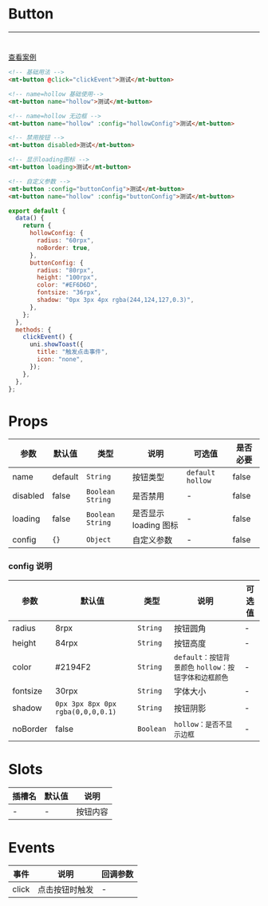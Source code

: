 # Button

---

#

[查看案例](https://env-00jxgns8zjjt-static.normal.cloudstatic.cn/index.html#/pages/base/button)

```html
<!-- 基础用法 -->
<mt-button @click="clickEvent">测试</mt-button>

<!-- name=hollow 基础使用-->
<mt-button name="hollow">测试</mt-button>

<!-- name=hollow 无边框 -->
<mt-button name="hollow" :config="hollowConfig">测试</mt-button>

<!-- 禁用按钮 -->
<mt-button disabled>测试</mt-button>

<!-- 显示loading图标 -->
<mt-button loading>测试</mt-button>

<!-- 自定义参数 -->
<mt-button :config="buttonConfig">测试</mt-button>
<mt-button name="hollow" :config="buttonConfig">测试</mt-button>
```

```javascript
export default {
  data() {
    return {
      hollowConfig: {
        radius: "60rpx",
        noBorder: true,
      },
      buttonConfig: {
        radius: "80rpx",
        height: "100rpx",
        color: "#EF6D6D",
        fontsize: "36rpx",
        shadow: "0px 3px 4px rgba(244,124,127,0.3)",
      },
    };
  },
  methods: {
    clickEvent() {
      uni.showToast({
        title: "触发点击事件",
        icon: "none",
      });
    },
  },
};
```

# Props

| 参数     | 默认值  | 类型               | 说明                  | 可选值             | 是否必要 |
| -------- | ------- | ------------------ | --------------------- | ------------------ | -------- |
| name     | default | `String`           | 按钮类型              | `default` `hollow` | false    |
| disabled | false   | `Boolean` `String` | 是否禁用              | -                  | false    |
| loading  | false   | `Boolean` `String` | 是否显示 loading 图标 | -                  | false    |
| config   | `{}`    | `Object`           | 自定义参数            | -                  | false    |

### config 说明

| 参数     | 默认值                            | 类型      | 说明                                                 | 可选值 |
| -------- | --------------------------------- | --------- | ---------------------------------------------------- | ------ |
| radius   | 8rpx                              | `String`  | 按钮圆角                                             | -      |
| height   | 84rpx                             | `String`  | 按钮高度                                             | -      |
| color    | #2194F2                           | `String`  | `default：按钮背景颜色` `hollow：按钮字体和边框颜色` | -      |
| fontsize | 30rpx                             | `String`  | 字体大小                                             | -      |
| shadow   | `0px 3px 8px 0px rgba(0,0,0,0.1)` | `String`  | 按钮阴影                                             | -      |
| noBorder | false                             | `Boolean` | `hollow：是否不显示边框`                             | -      |

# Slots

| 插槽名 | 默认值 | 说明     |
| ------ | ------ | -------- |
| -      | -      | 按钮内容 |

# Events

| 事件  | 说明           | 回调参数 |
| ----- | -------------- | -------- |
| click | 点击按钮时触发 | -        |
